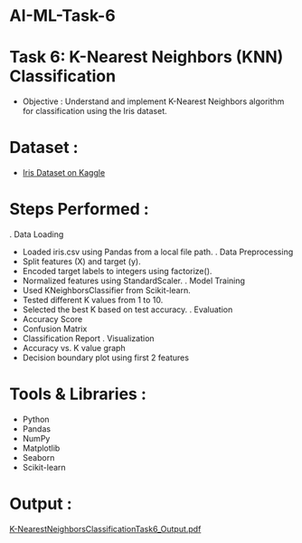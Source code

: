 # AI-ML-Task-6
# Task 6: K-Nearest Neighbors (KNN) Classification
* Objective :
Understand and implement K-Nearest Neighbors algorithm for classification using the Iris dataset.
# Dataset :
- [Iris Dataset on Kaggle](https://www.kaggle.com/datasets/uciml/iris)
#  Steps Performed :
. Data Loading 
   - Loaded iris.csv using Pandas from a local file path.
. Data Preprocessing
   - Split features (X) and target (y).
   - Encoded target labels to integers using factorize().
   - Normalized features using StandardScaler.
. Model Training
   - Used KNeighborsClassifier from Scikit-learn.
   - Tested different K values from 1 to 10.
   - Selected the best K based on test accuracy.
. Evaluation
   - Accuracy Score
   - Confusion Matrix
   - Classification Report
. Visualization
   - Accuracy vs. K value graph
   - Decision boundary plot using first 2 features
#  Tools & Libraries :
- Python
- Pandas
- NumPy
- Matplotlib
- Seaborn
- Scikit-learn
# Output :
[K-NearestNeighborsClassificationTask6_Output.pdf](https://github.com/user-attachments/files/20994504/K-NearestNeighborsClassificationTask6_Output.pdf)



